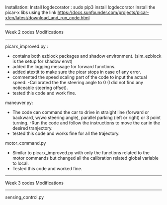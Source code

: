 Installation:
Install logdecorator : sudo pip3 install logdecorator
Install the picar-x libs using the link https://docs.sunfounder.com/projects/picar-x/en/latest/download_and_run_code.html

*****************************************
Week 2 codes Modifications
*********************************************
picarx_improved.py :
- contains both ezblock packages and shadow environment.
(sim_ezblock  is the setup for shadow envt)
- added the logging message for forward functions.
- added atextit to make sure the picar stops in case of any error.
- commented the speed scaling part of the code to input the actual speed.
-Calibrated the the steering angle to 0 (I did not find any noticeable steering offset).  
- tested this code and work fine.

maneuver.py:
- The code can command the car to drive in straight line (forward or backward, w/wo steering angle), parallel parking (left or right) or 3 point turning.
-Run the code and follow the instructions to move the car in the desired tranjectory.
- tested this code and works fine for all the trajectory.

motor_command.py
- Similar to picarx_improved.py with only the functions related to the motor commands but changed all the calibration related global variable to local.
- Tested this code and worked fine.

************************************************
Week 3 codes Modifications
*********************************************

sensing_control.py
